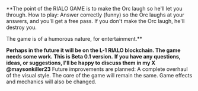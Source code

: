 **The point of the RIALO GAME is to make the Orc laugh so he'll let you through.
How to play: Answer correctly (funny) so the Orc laughs at your answers, and you'll get a free pass.
If you don't make the Orc laugh, he'll destroy you.

The game is of a humorous nature, for entertainment.**

**Perhaps in the future it will be on the L-1 RIALO blockchain. The game needs some work. This is Beta 0.1 version.**
**If you have any questions, ideas, or suggestions, I'll be happy to discuss them in my X @maysonkiller23**
Future improvements are planned: A complete overhaul of the visual style.
The core of the game will remain the same.
Game effects and mechanics will also be changed.
